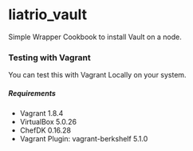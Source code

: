 # liatrio_vault

Simple Wrapper Cookbook to install Vault on a node. 

### Testing with Vagrant
You can test this with Vagrant Locally on your system. 

##### Requirements
* Vagrant 1.8.4
* VirtualBox 5.0.26
* ChefDK 0.16.28
* Vagrant Plugin: vagrant-berkshelf 5.1.0

